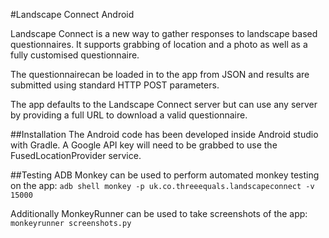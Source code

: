 #Landscape Connect Android

Landscape Connect is a new way to gather responses to landscape based questionnaires. It supports grabbing of location and a photo as well as a fully customised questionnaire.

The questionnairecan be loaded in to the app from JSON and results are submitted using standard HTTP POST parameters.

The app defaults to the Landscape Connect server but can use any server by providing a full URL to download a valid questionnaire.

##Installation
The Android code has been developed inside Android studio with Gradle. A Google API key will need to be grabbed to use the FusedLocationProvider service.

##Testing
ADB Monkey can be used to perform automated monkey testing on the app:
 `adb shell monkey -p uk.co.threeequals.landscapeconnect -v 15000`
 
 
Additionally MonkeyRunner can be used to take screenshots of the app:
`monkeyrunner screenshots.py `
